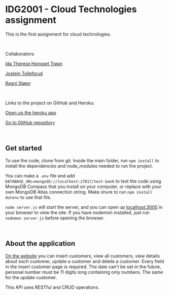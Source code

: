 # IDG2001 - Cloud Technologies assignment

This is the first assignment for cloud technologies.

&nbsp;

Collaborators:

[Ida Therese Hongset Trøan](https://github.com/Idahpews)

[Jostein Tollefsrud](https://github.com/jostein-tollefsrud)

[Ragni Støen](https://github.com/RagniStoen)

&nbsp;

Links to the project on GitHub and Heroku:

[Open up the heroku app](https://ntnubank.herokuapp.com/)

[Go to GitHub repository](https://github.com/Idahpews/NTNUBank)

&nbsp;

## Get started

To use the code, clone from git. Inside the main folder, run `npm install` to install the dependencies and node_modules needed to run the project.

You can make a `.env` file and add `DATABASE_URL=mongodb://localhost:27017/test-bank` to test the code using MongoDB Compass that you install on your computer, or replace with your own MongoDB Atlas connection string. Make shure to run `npm install dotenv` to use that file.

`node server.js` will start the server, and you can open up [localhost:3000](http://localhost:3000) in your browser to view the site. If you have nodemon installed, just run `nodemon server.js` before opening the browser.

&nbsp;

## About the application

[On the website](https://ntnubank.herokuapp.com/) you can insert customers, view all customers, view details about each customer, update a customer and delete a customer. Every field in the insert customer page is required. The date can't be set in the future, personal number must be 11 digits long containing only numbers. The same for the update customer.

This API uses RESTful and CRUD operations.